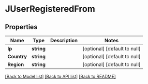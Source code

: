 # JUserRegisteredFrom

## Properties
Name | Type | Description | Notes
------------ | ------------- | ------------- | -------------
**Ip** | **string** |  | [optional] [default to null]
**Country** | **string** |  | [optional] [default to null]
**Region** | **string** |  | [optional] [default to null]

[[Back to Model list]](../README.md#documentation-for-models) [[Back to API list]](../README.md#documentation-for-api-endpoints) [[Back to README]](../README.md)



